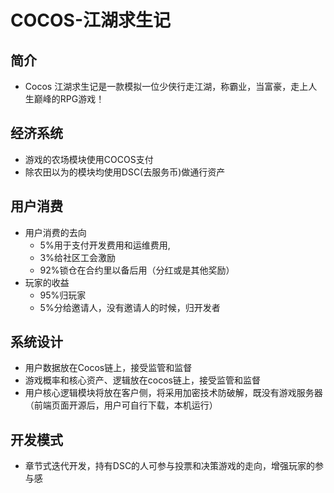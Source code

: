 # COCOS-江湖求生记
## 简介
- Cocos 江湖求生记是一款模拟一位少侠行走江湖，称霸业，当富豪，走上人生巅峰的RPG游戏！
## 经济系统
- 游戏的农场模块使用COCOS支付
- 除农田以为的模块均使用DSC(去服务币)做通行资产
## 用户消费
- 用户消费的去向 
    - 5%用于支付开发费用和运维费用,
    - 3%给社区工会激励
    - 92%锁仓在合约里以备后用（分红或是其他奖励）
- 玩家的收益
    - 95%归玩家
    - 5%分给邀请人，没有邀请人的时候，归开发者
## 系统设计
- 用户数据放在Cocos链上，接受监管和监督
- 游戏概率和核心资产、逻辑放在cocos链上，接受监管和监督
- 用户核心逻辑模块将放在客户侧，将采用加密技术防破解，既没有游戏服务器（前端页面开源后，用户可自行下载，本机运行）
## 开发模式
- 章节式迭代开发，持有DSC的人可参与投票和决策游戏的走向，增强玩家的参与感
